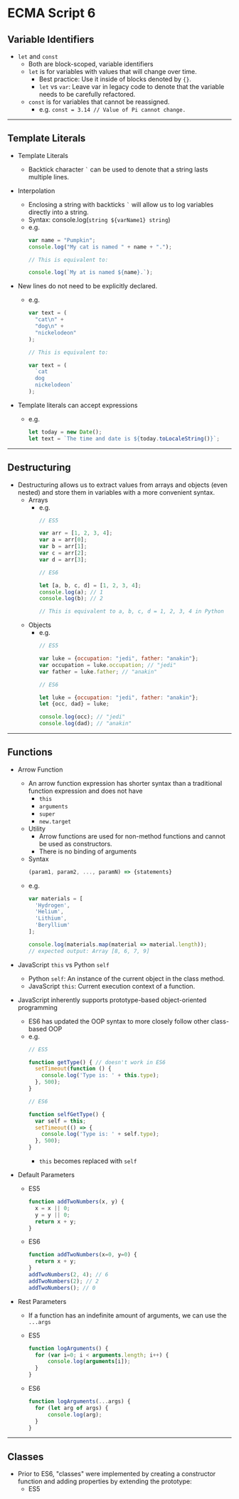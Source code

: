 # ECMA Script 6

## Variable Identifiers

- ```let``` and ```const```
  - Both are block-scoped, variable identifiers
  - ```let``` is for variables with values that will change over time.
    - Best practice:  Use it inside of blocks denoted by ```{}```.
    - ```let``` vs ```var```: Leave var in legacy code to denote that the variable needs to be carefully refactored.
  - ```const``` is for variables that cannot be reassigned.
    - e.g. ```const = 3.14 // Value of Pi cannot change.```

---

## Template Literals

- Template Literals
  - Backtick character ``` ` ``` can be used to denote that a string lasts multiple lines.
  
- Interpolation
  - Enclosing a string with backticks ``` ` ``` will allow us to log variables directly into a string.
  - Syntax: console.log(`string ${varName1} string`)
  - e.g.
    ```javascript
    var name = "Pumpkin";
    console.log("My cat is named " + name + ".");
    
    // This is equivalent to:
    
    console.log(`My at is named ${name}.`);
    ```
- New lines do not need to be explicitly declared.
  - e.g.
    ```javascript
    var text = (
      "cat\n" +
      "dog\n" +
      "nickelodeon"
    );

    // This is equivalent to:

    var text = (
      `cat
      dog
      nickelodeon`
    );
    ```
    
- Template literals can accept expressions
  - e.g.
    ```javascript
    let today = new Date();
    let text = `The time and date is ${today.toLocaleString()}`;
    ```
---

## Destructuring

- Destructuring allows us to extract values from arrays and objects (even nested) and store them in variables with a more convenient syntax.
  - Arrays
    - e.g.
      ```javascript
      // ES5
      
      var arr = [1, 2, 3, 4];
      var a = arr[0];
      var b = arr[1];
      var c = arr[2];
      var d = arr[3];
      
      // ES6
      
      let [a, b, c, d] = [1, 2, 3, 4];
      console.log(a); // 1
      console.log(b); // 2
      
      // This is equivalent to a, b, c, d = 1, 2, 3, 4 in Python
      ```
  - Objects
    - e.g.
      ```javascript
      // ES5
      
      var luke = {occupation: "jedi", father: "anakin"};
      var occupation = luke.occupation; // "jedi"
      var father = luke.father; // "anakin"
      
      // ES6
      
      let luke = {occupation: "jedi", father: "anakin"};
      let {occ, dad} = luke;
      
      console.log(occ); // "jedi"
      console.log(dad); // "anakin"

---
      
## Functions

- Arrow Function
  - An arrow function expression has shorter syntax than a traditional function expression and does not have
    - ```this```
    - ```arguments```
    - ```super```
    - ```new.target```
  - Utility
    - Arrow functions are used for non-method functions and cannot be used as constructors.
    - There is no binding of arguments
  - Syntax
    ```javascript
    (param1, param2, ..., paramN) => {statements}
    ```
  - e.g.
    ```javascript
    var materials = [
      'Hydrogen',
      'Helium',
      'Lithium',
      'Beryllium'
    ];

    console.log(materials.map(material => material.length));
    // expected output: Array [8, 6, 7, 9]
    ```

- JavaScript ```this``` vs Python ```self```
  - Python ```self```: An instance of the current object in the class method.
  - JavaScript ```this```: Current execution context of a function.
  
- JavaScript inherently supports prototype-based object-oriented programming
  - ES6 has updated the OOP syntax to more closely follow other class-based OOP
  - e.g.
    ```javascript
    // ES5
    
    function getType() { // doesn't work in ES6
      setTimeout(function () {
        console.log('Type is: ' + this.type);
      }, 500);
    }
    
    // ES6
    
    function selfGetType() {
      var self = this;
      setTimeout(() => {
        console.log('Type is: ' + self.type);
      }, 500);
    }
    ```
    - ```this``` becomes replaced with ```self```
    
- Default Parameters
  - ES5
    ```javascript
    function addTwoNumbers(x, y) {
      x = x || 0;
      y = y || 0;
      return x + y;
    }
    ```
  
  - ES6
    ```javascript
    function addTwoNumbers(x=0, y=0) {
      return x + y;
    }
    addTwoNumbers(2, 4); // 6
    addTwoNumbers(2); // 2
    addTwoNumbers(); // 0
    ```
    
- Rest Parameters
  - If a function has an indefinite amount of arguments, we can use the ```...args```
  - ES5
    ```javascript
    function logArguments() {
      for (var i=0; i < arguments.length; i++) {
          console.log(arguments[i]);
      }
    }
    ```
  - ES6
    
    ```javascript
    function logArguments(...args) {
      for (let arg of args) {
          console.log(arg);
      }
    }
    ```
---
    
## Classes

- Prior to ES6, "classes" were implemented by creating a constructor function and adding properties by extending the prototype:
  - ES5
    ```javascript
    
    ```
